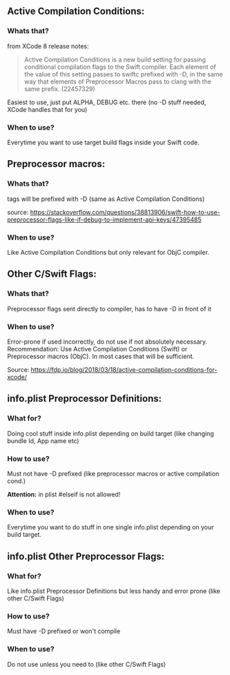 ## Active Compilation Conditions:

### Whats that?

from XCode 8 release notes:

>Active Compilation Conditions is a new build setting for passing conditional compilation flags to the Swift compiler. Each element of the value of this setting passes to swiftc prefixed with -D, in the same way that elements of Preprocessor Macros pass to clang with the same prefix. (22457329)

Easiest to use, just put ALPHA, DEBUG etc. there (no -D stuff needed, XCode handles that for you)

### When to use?
Everytime you want to use target build flags inside your Swift code.

## Preprocessor macros:

### Whats that?
tags will be prefixed with -D (same as Active Compilation Conditions)

source: https://stackoverflow.com/questions/38813906/swift-how-to-use-preprocessor-flags-like-if-debug-to-implement-api-keys/47395485

### When to use?
Like Active Compilation Conditions but only relevant for ObjC compiler.

## Other C/Swift Flags:

### Whats that?
Preprocessor flags sent directly to compiler, has to have -D in front of it

### When to use?
Error-prone if used incorrectly, do not use if not absolutely necessary. Recommendation: Use Active Compilation Conditions (Swift) or Preprocessor macros (ObjC). In most cases that will be sufficient.

Source: https://fdp.io/blog/2018/03/18/active-compilation-conditions-for-xcode/

## info.plist Preprocessor Definitions:

### What for?
Doing cool stuff inside info.plist depending on build target (like changing bundle Id, App name etc)

### How to use?
Must not have -D prefixed (like preprocessor macros or active compilation cond.)

**Attention:** in plist #elseif is not allowed!

### When to use?
Everytime you want to do stuff in one single info.plist depending on your build target.


## info.plist Other Preprocessor Flags:

### What for?
Like info.plist Preprocessor Definitions but less handy and error prone (like other C/Swift Flags)

### How to use?
Must have -D prefixed or won't compile

### When to use?
Do not use unless you need to (like other C/Swift Flags)
